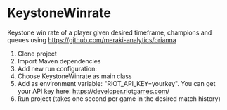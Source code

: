 # KeystoneWinrate
Keystone win rate of a player given desired timeframe, champions and queues using https://github.com/meraki-analytics/orianna

1. Clone project
2. Import Maven dependencies
3. Add new run configuration:
4. Choose KeystoneWinrate as main class
5. Add as environment variable: "RIOT_API_KEY=yourkey". You can get your API key here: https://developer.riotgames.com/
6. Run project (takes one second per game in the desired match history)
